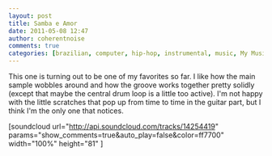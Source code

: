 ```yaml
---
layout: post
title: Samba e Amor
date: 2011-05-08 12:47
author: coherentnoise
comments: true
categories: [brazilian, computer, hip-hop, instrumental, music, My Music, renoise]
---
```

This one is turning out to be one of my favorites so far. I like how the main sample wobbles around and how the groove works together pretty solidly (except that maybe the central drum loop is a little too active). I'm not happy with the little scratches that pop up from time to time in the guitar part, but I think I'm the only one that notices.

[soundcloud url="http://api.soundcloud.com/tracks/14254419" params="show_comments=true&amp;auto_play=false&amp;color=ff7700" width="100%" height="81" ]
